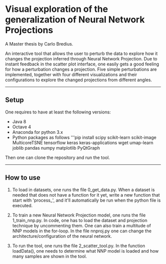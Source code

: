 # Visual exploration of the generalization of Neural Network Projections
A Master thesis by Carlo Bredius.

An interactive tool that allows the user to perturb the data to explore how it changes the projection inferred through Neural Network Projection. Due to instant feedback in the scatter plot interface, one easily gets a good feeling for how a perturbation changes a projection. Five simple perturbations are implemented, together with four different visualizations and their configurations to explore the changed projections from different angles.

---
## Setup
One requires to have at least the following versions:
- Java 8
- Octave 4
- Anaconda for python 3.x
- Python packages as follows
'''pip install scipy scikit-learn scikit-image MulticoreTSNE tensorflow keras keras-applications wget umap-learn joblib pandas numpy matplotlib PyQtGraph

Then one can clone the repository and run the tool.

---
## How to use
1. To load in datasets, one runs the file 0_get_data.py. When a dataset is needed that does not have a function for it yet, write a new function that start with 'process_', and it'll automatically be run when the python file is executed.

2. To train a new Neural Network Projection model, one runs the file 1_train_nnp.py. In code, one has to load the dataset and projection technique by uncommenting them. One can also train a multitude of NNP models in the for-loop. In the file nnproj.py one can change the architecture/configuration of the neural network.

3. To run the tool, one runs the file 2_scatter_tool.py. In the function loadData(), one needs to determine what NNP model is loaded and how many samples are shown in the tool. 
